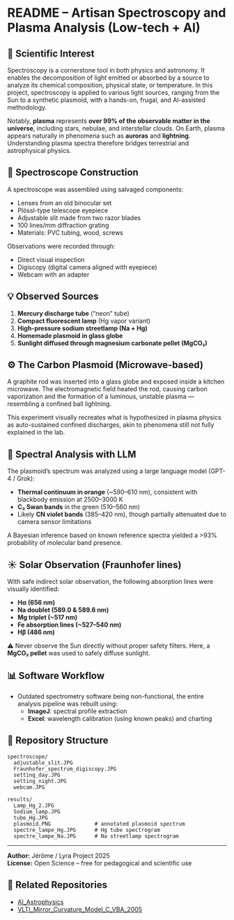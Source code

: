 # README – Artisan Spectroscopy and Plasma Analysis (Low-tech + AI)

## 🔬 Scientific Interest

Spectroscopy is a cornerstone tool in both physics and astronomy. It enables the decomposition of light emitted or absorbed by a source to analyze its chemical composition, physical state, or temperature. In this project, spectroscopy is applied to various light sources, ranging from the Sun to a synthetic plasmoid, with a hands-on, frugal, and AI-assisted methodology.

Notably, **plasma** represents **over 99% of the observable matter in the universe**, including stars, nebulae, and interstellar clouds. On Earth, plasma appears naturally in phenomena such as **auroras** and **lightning**. Understanding plasma spectra therefore bridges terrestrial and astrophysical physics.

## 🧰 Spectroscope Construction

A spectroscope was assembled using salvaged components:

- Lenses from an old binocular set
- Plössl-type telescope eyepiece
- Adjustable slit made from two razor blades
- 100 lines/mm diffraction grating
- Materials: PVC tubing, wood, screws

Observations were recorded through:

- Direct visual inspection
- Digiscopy (digital camera aligned with eyepiece)
- Webcam with an adapter

## 💡 Observed Sources

1. **Mercury discharge tube** (“neon” tube)
2. **Compact fluorescent lamp** (Hg vapor variant)
3. **High-pressure sodium streetlamp (Na + Hg)**
4. **Homemade plasmoid in glass globe**
5. **Sunlight diffused through magnesium carbonate pellet (MgCO₃)**

## ⚙️ The Carbon Plasmoid (Microwave-based)

A graphite rod was inserted into a glass globe and exposed inside a kitchen microwave. The electromagnetic field heated the rod, causing carbon vaporization and the formation of a luminous, unstable plasma — resembling a confined ball lightning.

This experiment visually recreates what is hypothesized in plasma physics as auto-sustained confined discharges, akin to phenomena still not fully explained in the lab.

## 🤖 Spectral Analysis with LLM

The plasmoid’s spectrum was analyzed using a large language model (GPT-4 / Grok):

- **Thermal continuum in orange** (\~590–610 nm), consistent with blackbody emission at 2500–3000 K
- **C₂ Swan bands** in the green (510–560 nm)
- Likely **CN violet bands** (385–420 nm), though partially attenuated due to camera sensor limitations

A Bayesian inference based on known reference spectra yielded a >93% probability of molecular band presence.

## ☀️ Solar Observation (Fraunhofer lines)

With safe indirect solar observation, the following absorption lines were visually identified:

- **Hα (656 nm)**
- **Na doublet (589.0 & 589.6 nm)**
- **Mg triplet (\~517 nm)**
- **Fe absorption lines (\~527–540 nm)**
- **Hβ (486 nm)**

⚠️ Never observe the Sun directly without proper safety filters. Here, a **MgCO₃ pellet** was used to safely diffuse sunlight.

## 📊 Software Workflow

- Outdated spectrometry software being non-functional, the entire analysis pipeline was rebuilt using:
  - **ImageJ**: spectral profile extraction
  - **Excel**: wavelength calibration (using known peaks) and charting

## 📁 Repository Structure

```
spectroscope/
  adjustable_slit.JPG
  Fraunhofer_spectrum_digiscopy.JPG
  setting_day.JPG
  setting_night.JPG
  webcam.JPG

results/
  Lamp_Hg_2.JPG
  Sodium_lamp.JPG
  tube_Hg.JPG
  plasmoid.PNG              # annotated plasmoid spectrum
  spectre_lampe_Hg.JPG      # Hg tube spectrogram
  spectre_lampe_Na.JPG      # Na streetlamp spectrogram
```

---

**Author:** Jérôme / Lyra Project 2025\
**License:** Open Science – free for pedagogical and scientific use

## 🔗 Related Repositories

- [AI\_Astrophysics](https://github.com/Jerome-openclassroom/AI_Astrophysics)
- [VLTI\_Mirror\_Curvature\_Model\_C\_VBA\_2005](https://github.com/Jerome-openclassroom/VLTI_Mirror_Curvature_Model_C_VBA_2005)

